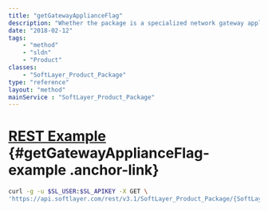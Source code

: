 ```yaml
---
title: "getGatewayApplianceFlag"
description: "Whether the package is a specialized network gateway appliance package."
date: "2018-02-12"
tags:
    - "method"
    - "sldn"
    - "Product"
classes:
    - "SoftLayer_Product_Package"
type: "reference"
layout: "method"
mainService : "SoftLayer_Product_Package"
---
```


# [REST Example](#getGatewayApplianceFlag-example) <a href="/article/rest/"><i class="fas fa-question"></i></a> {#getGatewayApplianceFlag-example .anchor-link} 
```bash
curl -g -u $SL_USER:$SL_APIKEY -X GET \
'https://api.softlayer.com/rest/v3.1/SoftLayer_Product_Package/{SoftLayer_Product_PackageID}/getGatewayApplianceFlag'
```
